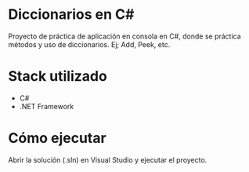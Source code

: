 # Diccionarios en C#
Proyecto de práctica de aplicación en consola en C#, donde se práctica métodos y uso de diccionarios. Ej; Add, Peek, etc.

# Stack utilizado
- C#
- .NET Framework

# Cómo ejecutar
Abrir la solución (.sln) en Visual Studio y ejecutar el proyecto.
